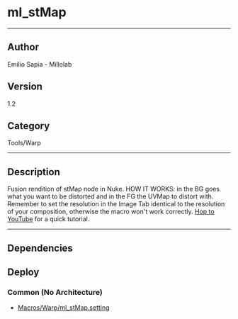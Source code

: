 # ml_stMap
___

## Author
Emilio Sapia - Millolab

## Version
1.2

## Category
Tools/Warp

___

## Description
<p>Fusion rendition of stMap node in Nuke. HOW IT WORKS: in the BG goes what you want to be distorted and in the FG the UVMap to distort with. Remember to set the resolution in the Image Tab identical to the resolution of your composition, otherwise the macro won't work correctly. <a href="https://www.youtube.com/watch?v=xcPMCSikobw">Hop to YouTube</a> for a quick tutorial.</p>

___

## Dependencies

## Deploy

### Common (No Architecture)

<ul>
<li><a href="https://gitlab.com/WeSuckLess/Reactor/-/blob/master/Atoms/com.Millolab.ml_stMap/Macros/Warp/ml_stMap.setting?ref_type=heads">Macros/Warp/ml_stMap.setting</a></li>
</ul>
